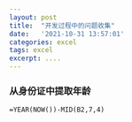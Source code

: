 ```yaml
---
layout: post
title:  "开发过程中的问题收集"
date:   '2021-10-31 13:57:01'
categories: excel
tags: excel
excerpt: ....
---
```


### 从身份证中提取年龄

`=YEAR(NOW())-MID(B2,7,4)`